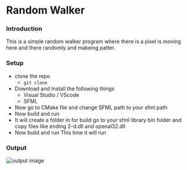 # Random Walker
### Introduction
This is a simple random walker program where there is a pixel is moving here and there randomly and makeing patter.

### Setup
- clone the repo
    - `git clone`
- Download and Install the following things
    - Visual Studio / VScode
    - SFML
- Now go to CMake file and change SFML path to your sfml path
- Now build and run
- It will create a folder in for build go to your sfml library bin folder and copy files like ending 2-d.dll and openal32.dll
- Now build and run This time it will run

### Output

![output image](https://github.com/kuldeepdev407/Random-walker/blob/main/screenshot/output.png?raw=true)
